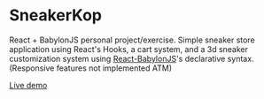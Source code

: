 # SneakerKop
React + BabylonJS personal project/exercise. Simple sneaker store application using React's Hooks, a cart system, and a 3d sneaker customization system using [React-BabylonJS](https://github.com/brianzinn/react-babylonjs)'s declarative syntax. (Responsive features not implemented ATM)

[Live demo](https://pablocodeglia.github.io/sneakerkop)
